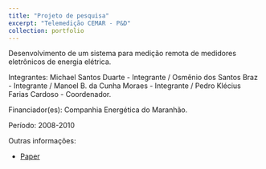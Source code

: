 ```yaml
---
title: "Projeto de pesquisa"
excerpt: "Telemedição CEMAR - P&D"
collection: portfolio
---
```


Desenvolvimento de um sistema para medição remota de medidores eletrônicos de energia elétrica.

Integrantes: Michael Santos Duarte - Integrante / Osmênio dos Santos Braz - Integrante / Manoel B. da Cunha Moraes - Integrante / Pedro Klécius Farias Cardoso - Coordenador.

Financiador(es): Companhia Energética do Maranhão.

Período: 2008-2010

Outras informações:
- [Paper](http://www.cgti.org.br/publicacoes/wp-content/uploads/2016/03/Sistema-de-Leitura-Automa%CC%81tica-de-Medidores-Eletro%CC%82nicos-de-Energia-Ele%CC%81trica-para-o-Meio-Rural.pdf)
